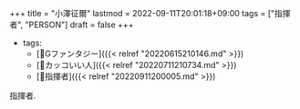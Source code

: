 +++
title = "小澤征爾"
lastmod = 2022-09-11T20:01:18+09:00
tags = ["指揮者", "PERSON"]
draft = false
+++

-   tags:
    -   [🔖Gファンタジー]({{< relref "20220615210146.md" >}})
    -   [🔖カッコいい人]({{< relref "20220711210734.md" >}})
    -   [🔖指揮者]({{< relref "20220911200005.md" >}})

指揮者.
